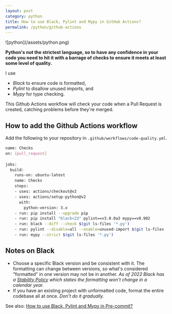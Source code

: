 ```yaml
---
layout: post
category: python
title: How to use Black, Pylint and Mypy in GitHub Actions?
permalink: /python/github-actions
---
```

<div class="wide-logos" markdown="1">
![python](/assets/python.png)
</div>

**Python's not the strictest language, so to have any confidence in your code you
need to hit it with a barrage of checks to ensure it meets at least some level
of quality.**

I use
- *Black* to ensure code is formatted,
- *Pylint* to disallow unused imports, and
- *Mypy* for type checking.

This Github Actions workflow will check your code when a Pull
Request is created, catching problems before they're merged.

## How to add the Github Actions workflow

Add the following to your repository in `.github/workflows/code-quality.yml`.

```sh
name: Checks
on: [pull_request]

jobs:
  build:
    runs-on: ubuntu-latest
    name: Checks
    steps:
    - uses: actions/checkout@v2
    - uses: actions/setup-python@v2
      with:
        python-version: 3.x
    - run: pip install --upgrade pip
    - run: pip install "black<23" pylint==v3.0.0a3 mypy==v0.902
    - run: black --diff --check $(git ls-files '*.py')
    - run: pylint --disable=all --enable=unused-import $(git ls-files '*.py')
    - run: mypy --strict $(git ls-files '*.py')
```

## Notes on Black

- Choose a specific Black version and be consistent with it.
  The formatting can change between versions, so what's considered
  "formatted" in one version may not be in another. _As of 2022 Black has a [Stability Policy](https://black.readthedocs.io/en/stable/the_black_code_style/index.html) which states the formatting won't change in a calendar year._
- If you have an existing project with unformatted code, format the entire
  codebase all at once. _Don't do it gradually._

See also: [How to use Black, Pylint and Mypy in Pre-commit?](/python/pre-commit)
